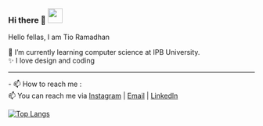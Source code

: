 ### Hi there 👋  <img src="https://raw.githubusercontent.com/MartinHeinz/MartinHeinz/master/wave.gif" width="30px">

Hello fellas, I am Tio Ramadhan

🌱 I’m currently learning computer science at IPB University. <br>
✨ I love design and coding
<br>
<hr>
- 📫 How to reach me : <br>
📫 You can reach me via <a href="https://www.instagram.com/tioramadhn">Instagram</a> | <a href="mailto:tioramadhntio@apps.ipb.ac.id">Email</a> | <a href="https://www.linkedin.com/in/tio-ramadhan-ab77431a2/">Linkedln</a>

[![Top Langs](https://github-readme-stats.vercel.app/api/top-langs/?username=tioramdhntio&layout=compact&theme=react)](https://github.com/tioramdhntio/)


<!--
**tioramdhntio/tioramdhntio** is a ✨ _special_ ✨ repository because its `README.md` (this file) appears on your GitHub profile.

